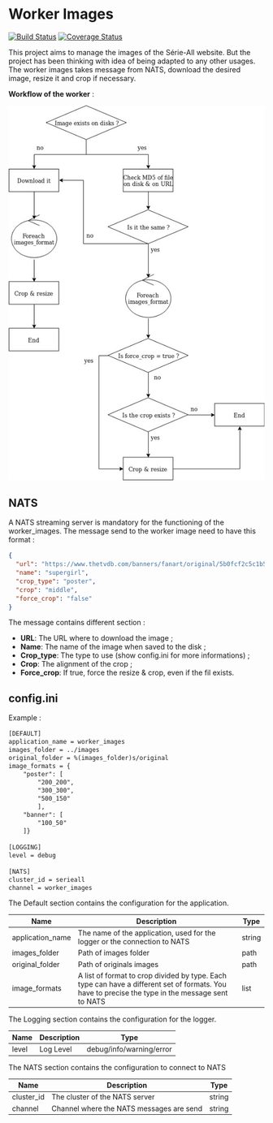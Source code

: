# Worker Images
[![Build Status](https://travis-ci.org/Youkoulayley/worker_images.svg?branch=master)](https://travis-ci.org/Youkoulayley/worker_images)
[![Coverage Status](https://coveralls.io/repos/github/Youkoulayley/worker_images/badge.svg?branch=master)](https://coveralls.io/github/Youkoulayley/worker_images?branch=master)

This project aims to manage the images of the Série-All website. But the project has been thinking with idea 
of being adapted to any other usages.
The worker images takes message from NATS, download the desired image, resize it and crop if necessary.

**Workflow of the worker** :

![Worflow](worflow/workflow.jpg)

## NATS
A NATS streaming server is mandatory for the functioning of the worker_images.
The message send to the worker image need to have this format : 

```json
{
  "url": "https://www.thetvdb.com/banners/fanart/original/5b0fcf2c5c1b5.jpg", 
  "name": "supergirl", 
  "crop_type": "poster", 
  "crop": "middle",
  "force_crop": "false"
}
```

The message contains different section :

* **URL**: The URL where to download the image ;
* **Name**: The name of the image when saved to the disk ;
* **Crop_type**: The type to use (show config.ini for more informations) ;
* **Crop**: The alignment of the crop ;
* **Force_crop**: If true, force the resize & crop, even if the fil exists.

## config.ini
Example : 

```
[DEFAULT]
application_name = worker_images
images_folder = ../images
original_folder = %(images_folder)s/original
image_formats = {
    "poster": [
        "200_200",
        "300_300",
        "500_150"
        ],
    "banner": [
        "100_50"
    ]}

[LOGGING]
level = debug

[NATS]
cluster_id = serieall
channel = worker_images
```

The Default section contains the configuration for the application.

|Name|Description|Type|
|----|-----------|----|
|application_name|The name of the application, used for the logger or the connection to NATS|string|
|images_folder|Path of images folder|path|
|original_folder|Path of originals images|path|
|image_formats|A list of format to crop divided by type. Each type can have a different set of formats. You have to precise the type in the message sent to NATS|list|

The Logging section contains the configuration for the logger.

|Name|Description|Type|
|----|-----------|----|
|level|Log Level|debug/info/warning/error|

The NATS section contains the configuration to connect to NATS

|Name|Description|Type|
|----|-----------|----|
|cluster_id|The cluster of the NATS server|string|
|channel|Channel where the NATS messages are send|string|
